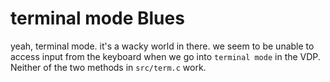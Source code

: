 # terminal mode Blues

yeah, terminal mode. it's a wacky world in there.
we seem to be unable to access input from the keyboard when we go into `terminal mode` in the VDP.
Neither of the two methods in `src/term.c` work.
